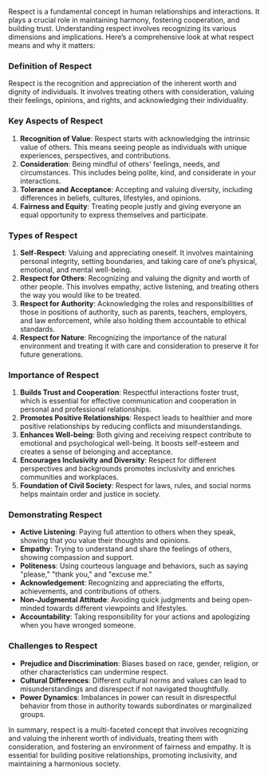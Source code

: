 Respect is a fundamental concept in human relationships and interactions. It plays a crucial role in maintaining harmony, fostering cooperation, and building trust. Understanding respect involves recognizing its various dimensions and implications. Here’s a comprehensive look at what respect means and why it matters:

### Definition of Respect
Respect is the recognition and appreciation of the inherent worth and dignity of individuals. It involves treating others with consideration, valuing their feelings, opinions, and rights, and acknowledging their individuality.

### Key Aspects of Respect
1. **Recognition of Value**: Respect starts with acknowledging the intrinsic value of others. This means seeing people as individuals with unique experiences, perspectives, and contributions.
2. **Consideration**: Being mindful of others' feelings, needs, and circumstances. This includes being polite, kind, and considerate in your interactions.
3. **Tolerance and Acceptance**: Accepting and valuing diversity, including differences in beliefs, cultures, lifestyles, and opinions.
4. **Fairness and Equity**: Treating people justly and giving everyone an equal opportunity to express themselves and participate.

### Types of Respect
1. **Self-Respect**: Valuing and appreciating oneself. It involves maintaining personal integrity, setting boundaries, and taking care of one’s physical, emotional, and mental well-being.
2. **Respect for Others**: Recognizing and valuing the dignity and worth of other people. This involves empathy, active listening, and treating others the way you would like to be treated.
3. **Respect for Authority**: Acknowledging the roles and responsibilities of those in positions of authority, such as parents, teachers, employers, and law enforcement, while also holding them accountable to ethical standards.
4. **Respect for Nature**: Recognizing the importance of the natural environment and treating it with care and consideration to preserve it for future generations.

### Importance of Respect
1. **Builds Trust and Cooperation**: Respectful interactions foster trust, which is essential for effective communication and cooperation in personal and professional relationships.
2. **Promotes Positive Relationships**: Respect leads to healthier and more positive relationships by reducing conflicts and misunderstandings.
3. **Enhances Well-being**: Both giving and receiving respect contribute to emotional and psychological well-being. It boosts self-esteem and creates a sense of belonging and acceptance.
4. **Encourages Inclusivity and Diversity**: Respect for different perspectives and backgrounds promotes inclusivity and enriches communities and workplaces.
5. **Foundation of Civil Society**: Respect for laws, rules, and social norms helps maintain order and justice in society.

### Demonstrating Respect
- **Active Listening**: Paying full attention to others when they speak, showing that you value their thoughts and opinions.
- **Empathy**: Trying to understand and share the feelings of others, showing compassion and support.
- **Politeness**: Using courteous language and behaviors, such as saying "please," "thank you," and "excuse me."
- **Acknowledgement**: Recognizing and appreciating the efforts, achievements, and contributions of others.
- **Non-Judgmental Attitude**: Avoiding quick judgments and being open-minded towards different viewpoints and lifestyles.
- **Accountability**: Taking responsibility for your actions and apologizing when you have wronged someone.

### Challenges to Respect
- **Prejudice and Discrimination**: Biases based on race, gender, religion, or other characteristics can undermine respect.
- **Cultural Differences**: Different cultural norms and values can lead to misunderstandings and disrespect if not navigated thoughtfully.
- **Power Dynamics**: Imbalances in power can result in disrespectful behavior from those in authority towards subordinates or marginalized groups.

In summary, respect is a multi-faceted concept that involves recognizing and valuing the inherent worth of individuals, treating them with consideration, and fostering an environment of fairness and empathy. It is essential for building positive relationships, promoting inclusivity, and maintaining a harmonious society.
